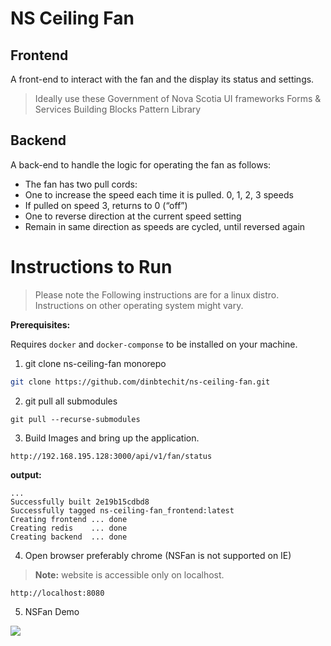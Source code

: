 # NS Ceiling Fan

## Frontend
A front-end to interact with the fan and the display its status and settings.
> Ideally use these Government of Nova Scotia UI frameworks
Forms & Services Building Blocks
Pattern Library

## Backend
A back-end to handle the logic for operating the fan as follows:
- The fan has two pull cords:
- One to increase the speed each time it is pulled.
0, 1, 2, 3 speeds
- If pulled on speed 3, returns to 0 (“off”)
- One to reverse direction at the current speed setting
- Remain in same direction as speeds are cycled, until reversed again


# Instructions to Run
> Please note the Following instructions are for a linux distro.
> Instructions on other operating system might vary.

**Prerequisites:**

Requires `docker` and `docker-componse` to be installed on your machine.


1. git clone ns-ceiling-fan monorepo
```bash
git clone https://github.com/dinbtechit/ns-ceiling-fan.git
```
2. git pull all submodules
```
git pull --recurse-submodules
```
3. Build Images and bring up the application.
```
http://192.168.195.128:3000/api/v1/fan/status
```
**output:**
```
...
Successfully built 2e19b15cdbd8
Successfully tagged ns-ceiling-fan_frontend:latest
Creating frontend ... done
Creating redis    ... done
Creating backend  ... done

```

4. Open browser preferably chrome (NSFan is not supported on IE)

> **Note:** website is accessible only on localhost.
```
http://localhost:8080
```

5. NSFan Demo

![](./readme/demo.gif)

